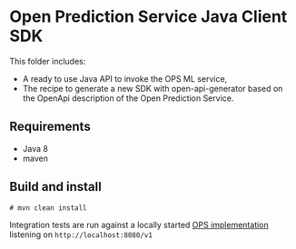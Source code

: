 # Open Prediction Service Java Client SDK

This folder includes:

- A ready to use Java API to invoke the OPS ML service,
- The recipe to generate a new SDK with open-api-generator based on the OpenApi description of the Open Prediction Service.

## Requirements

- Java 8
- maven

## Build and install

`# mvn clean install`

Integration tests are run against a locally started [OPS implementation](../ml-service) listening on `http://localhost:8080/v1`

